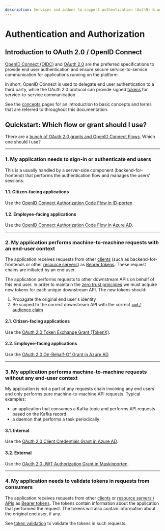 ```yaml
---
description: Services and addons to support authentication (AuthN) & authorization (AuthZ)
---
```


# Authentication and Authorization

## Introduction to OAuth 2.0 / OpenID Connect

[OpenID Connect (OIDC)](concepts/protocols.md#openid-connect) and [OAuth 2.0](concepts/protocols.md#oauth-20) are the preferred specifications to provide end user authentication and ensure secure service-to-service communication for applications running on the platform.

In short, OpenID Connect is used to delegate end user authentication to a third party, while the OAuth 2.0 protocol can provide signed [tokens](concepts/tokens.md) for service-to-service communication.

See the [concepts](concepts/README.md) pages for an introduction to basic concepts and terms that are referred to throughout this documentation.

## Quickstart: Which flow or grant should I use?

There are a [bunch of OAuth 2.0 grants and OpenID Connect Flows](concepts/protocols.md). Which one should I use?

---

### 1. My application needs to sign-in or authenticate end users

This is a usually handled by a server-side component (backend-for-frontend) that performs the authentication flow and
manages the users' sessions.

#### 1.1. Citizen-facing applications

Use the [OpenID Connect Authorization Code Flow in ID-porten](idporten/README.md).

#### 1.2. Employee-facing applications

Use the
[OpenID Connect Authorization Code Flow in Azure AD](azure-ad/usage.md#openid-connect-authorization-code-flow).

---

### 2. My application performs machine-to-machine requests with an end-user context

The application receives requests from other [clients](concepts/actors.md#client) (such as backend-for-frontends or other
[resource servers](concepts/actors.md#resource-server)) as [Bearer tokens](concepts/tokens.md#bearer-token). These request chains are
initiated by an end user.

The application performs requests to other downstream APIs on behalf of this end user. In order to maintain
the [zero trust principles](../../appendix/zero-trust.md) we must acquire new tokens for each unique downstream API.
The new tokens should:

1. Propagate the original end user's identity
2. Be scoped to the correct downstream API with the correct [`aud` / audience claim](concepts/tokens.md#claims-validation)

#### 2.1. Citizen-facing applications

Use the [OAuth 2.0 Token Exchange Grant (TokenX)](tokenx.md).

#### 2.2. Employee-facing applications

Use the [OAuth 2.0 On-Behalf-Of Grant in Azure AD](azure-ad/usage.md#oauth-20-on-behalf-of-grant).

---

### 3. My application performs machine-to-machine requests without any end-user context

My application is not a part of any requests chain involving any end users and only performs pure machine-to-machine API
requests. Typical examples:

- an application that consumes a Kafka topic and performs API requests based on the Kafka record
- a daemon that performs a task periodically

#### 3.1. Internal

Use the [OAuth 2.0 Client Credentials Grant in Azure AD](azure-ad/usage.md#oauth-20-client-credentials-grant).

#### 3.2. External

Use the [OAuth 2.0 JWT Authorization Grant in Maskinporten](maskinporten/client.md#consuming-an-api).

---

### 4. My application needs to validate tokens in requests from consumers

The application receives requests from other [clients](concepts/actors.md#client)
or [resource servers / APIs](concepts/actors.md#resource-server) as [Bearer tokens](concepts/tokens.md#bearer-token). 
The tokens contain information about the application that performed the request. The tokens will also contain 
information about the original end user, if any.

See [token validation](concepts/tokens.md#token-validation) to validate the tokens in such requests.
